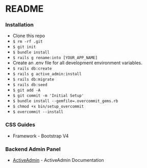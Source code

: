 # README

### Installation
* Clone this repo
* `$ rm -rf .git`
* `$ git init`
* `$ bundle install`
* `$ rails g rename:into [YOUR_APP_NAME]`
* Create an .env file for all development environment variables.
* `$ rails db:create`
* `$ rails g active_admin:install`
* `$ rails db:migrate`
* `$ rails db:seed`
* `$ git add -A`
* `$ git commit -m 'Initial Setup'`
* `$ bundle install --gemfile=.overcommit_gems.rb`
* `$ chmod +x bin/setup_overcommit`
* `$ overcommit --install`

### CSS Guides
* Framework - Bootstrap V4

### Backend Admin Panel
* [ActiveAdmin](https://activeadmin.info/) - ActiveAdmin Documentation
